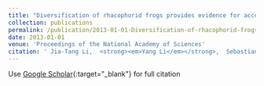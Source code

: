 ```yaml
---
title: "Diversification of rhacophorid frogs provides evidence for accelerated faunal exchange between India and Eurasia during the Oligocene"
collection: publications
permalink: /publication/2013-01-01-Diversification-of-rhacophorid-frogs-provides-evidence-for-accelerated-faunal-exchange-between-India-and-Eurasia-during-the-Oligocene
date: 2013-01-01
venue: 'Proceedings of the National Academy of Sciences'
citation: ' Jia-Tang Li,  <strong><em>Yang Li</em></strong>,  Sebastian Klaus,  Ding-Qi Rao,  David Hillis,  Ya-Ping Zhang, &quot;Diversification of rhacophorid frogs provides evidence for accelerated faunal exchange between India and Eurasia during the Oligocene.&quot; <strong>Proceedings of the National Academy of Sciences</strong>, 2013.'
---
```

Use [Google Scholar](https://scholar.google.com/scholar?q=Diversification+of+rhacophorid+frogs+provides+evidence+for+accelerated+faunal+exchange+between+India+and+Eurasia+during+the+Oligocene){:target="_blank"} for full citation

